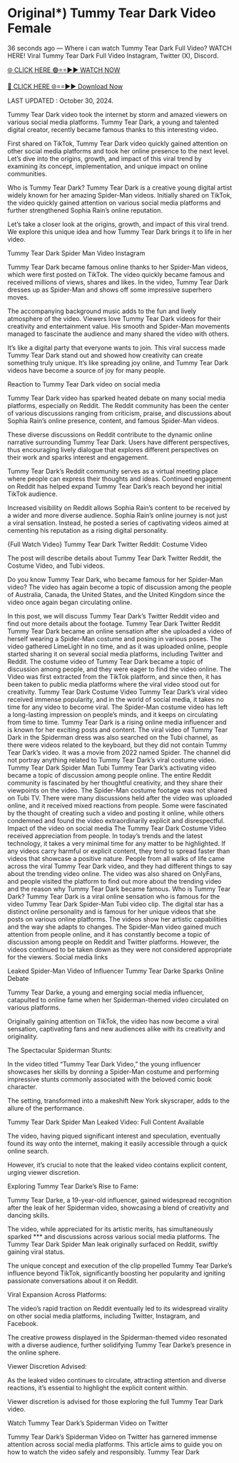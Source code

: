# Original*) Tummy Tear Dark Video Female

36 seconds ago — Where i can watch Tummy Tear Dark Full Video? WATCH HERE! Viral Tummy Tear Dark Full Video Instagram, Twitter (X), Discord.

[🌐 CLICK HERE 🟢==►► WATCH NOW](https://lekedvideo.xyz/watch/)

[🔴 CLICK HERE 🌐==►► Download Now](https://lekedvideo.xyz/watch/)

LAST UPDATED : October 30, 2024.



Tummy Tear Dark video took the internet by storm and amazed viewers on various social media platforms. Tummy Tear Dark, a young and talented digital creator, recently became famous thanks to this interesting video.



First shared on TikTok, Tummy Tear Dark video quickly gained attention on other social media platforms and took her online presence to the next level. Let’s dive into the origins, growth, and impact of this viral trend by examining its concept, implementation, and unique impact on online communities.



Who is Tummy Tear Dark? Tummy Tear Dark is a creative young digital artist widely known for her amazing Spider-Man videos. Initially shared on TikTok, the video quickly gained attention on various social media platforms and further strengthened Sophia Rain’s online reputation.



Let’s take a closer look at the origins, growth, and impact of this viral trend. We explore this unique idea and how Tummy Tear Dark brings it to life in her video.



Tummy Tear Dark Spider Man Video Instagram



Tummy Tear Dark became famous online thanks to her Spider-Man videos, which were first posted on TikTok. The video quickly became famous and received millions of views, shares and likes. In the video, Tummy Tear Dark dresses up as Spider-Man and shows off some impressive superhero moves.



The accompanying background music adds to the fun and lively atmosphere of the video. Viewers love Tummy Tear Dark videos for their creativity and entertainment value. His smooth and Spider-Man movements managed to fascinate the audience and many shared the video with others.



It’s like a digital party that everyone wants to join. This viral success made Tummy Tear Dark stand out and showed how creativity can create something truly unique. It’s like spreading joy online, and Tummy Tear Dark videos have become a source of joy for many people.



Reaction to Tummy Tear Dark video on social media



Tummy Tear Dark video has sparked heated debate on many social media platforms, especially on Reddit. The Reddit community has been the center of various discussions ranging from criticism, praise, and discussions about Sophia Rain’s online presence, content, and famous Spider-Man videos.



These diverse discussions on Reddit contribute to the dynamic online narrative surrounding Tummy Tear Dark. Users have different perspectives, thus encouraging lively dialogue that explores different perspectives on their work and sparks interest and engagement.



Tummy Tear Dark’s Reddit community serves as a virtual meeting place where people can express their thoughts and ideas. Continued engagement on Reddit has helped expand Tummy Tear Dark’s reach beyond her initial TikTok audience.



Increased visibility on Reddit allows Sophia Rain’s content to be received by a wider and more diverse audience. Sophia Rain’s online journey is not just a viral sensation. Instead, he posted a series of captivating videos aimed at cementing his reputation as a rising digital personality.



{Full Watch Video} Tummy Tear Dark Twitter Reddit: Costume Video



The post will describe details about Tummy Tear Dark Twitter Reddit, the Costume Video, and Tubi videos.



Do you know Tummy Tear Dark, who became famous for her Spider-Man video? The video has again become a topic of discussion among the people of Australia, Canada, the United States, and the United Kingdom since the video once again began circulating online.



In this post, we will discuss Tummy Tear Dark’s Twitter Reddit video and find out more details about the footage. Tummy Tear Dark Twitter Reddit Tummy Tear Dark became an online sensation after she uploaded a video of herself wearing a Spider-Man costume and posing in various poses. The video gathered LimeLight in no time, and as it was uploaded online, people started sharing it on several social media platforms, including Twitter and Reddit. The costume video of Tummy Tear Dark became a topic of discussion among people, and they were eager to find the video online. The Video was first extracted from the TikTok platform, and since then, it has been taken to public media platforms where the viral video stood out for creativity. Tummy Tear Dark Costume Video Tummy Tear Dark’s viral video received immense popularity, and in the world of social media, it takes no time for any video to become viral. The Spider-Man costume video has left a long-lasting impression on people’s minds, and it keeps on circulating from time to time. Tummy Tear Dark is a rising online media influencer and is known for her exciting posts and content. The viral video of Tummy Tear Dark in the Spiderman dress was also searched on the Tubi channel, as there were videos related to the keyboard, but they did not contain Tummy Tear Dark’s video. It was a movie from 2022 named Spider. The channel did not portray anything related to Tummy Tear Dark’s viral costume video. Tummy Tear Dark Spider Man Tubi Tummy Tear Dark’s activating video became a topic of discussion among people online. The entire Reddit community is fascinated by her thoughtful creativity, and they share their viewpoints on the video. The Spider-Man costume footage was not shared on Tubi TV. There were many discussions held after the video was uploaded online, and it received mixed reactions from people. Some were fascinated by the thought of creating such a video and posting it online, while others condemned and found the video extraordinarily explicit and disrespectful. Impact of the video on social media The Tummy Tear Dark Costume Video received appreciation from people. In today’s trends and the latest technology, it takes a very minimal time for any matter to be highlighted. If any videos carry harmful or explicit content, they tend to spread faster than videos that showcase a positive nature. People from all walks of life came across the viral Tummy Tear Dark video, and they had different things to say about the trending video online. The video was also shared on OnlyFans, and people visited the platform to find out more about the trending video and the reason why Tummy Tear Dark became famous. Who is Tummy Tear Dark? Tummy Tear Dark is a viral online sensation who is famous for the video Tummy Tear Dark Spider-Man Tubi video clip. The digital star has a distinct online personality and is famous for her unique videos that she posts on various online platforms. The videos show her artistic capabilities and the way she adapts to changes. The Spider-Man video gained much attention from people online, and it has constantly become a topic of discussion among people on Reddit and Twitter platforms. However, the videos continued to be taken down as they were not considered appropriate for the viewers. Social media links



Leaked Spider-Man Video of Influencer Tummy Tear Darke Sparks Online Debate



Tummy Tear Darke, a young and emerging social media influencer, catapulted to online fame when her Spiderman-themed video circulated on various platforms.



Originally gaining attention on TikTok, the video has now become a viral sensation, captivating fans and new audiences alike with its creativity and originality.



The Spectacular Spiderman Stunts:



In the video titled “Tummy Tear Dark Video,” the young influencer showcases her skills by donning a Spider-Man costume and performing impressive stunts commonly associated with the beloved comic book character.



The setting, transformed into a makeshift New York skyscraper, adds to the allure of the performance.



Tummy Tear Dark Spider Man Leaked Video: Full Content Available



The video, having piqued significant interest and speculation, eventually found its way onto the internet, making it easily accessible through a quick online search.



However, it’s crucial to note that the leaked video contains explicit content, urging viewer discretion.



Exploring Tummy Tear Darke’s Rise to Fame:



Tummy Tear Darke, a 19-year-old influencer, gained widespread recognition after the leak of her Spiderman video, showcasing a blend of creativity and dancing skills.



The video, while appreciated for its artistic merits, has simultaneously sparked *** and discussions across various social media platforms. The Tummy Tear Dark Spider Man leak originally surfaced on Reddit, swiftly gaining viral status.



The unique concept and execution of the clip propelled Tummy Tear Darke’s influence beyond TikTok, significantly boosting her popularity and igniting passionate conversations about it on Reddit.



Viral Expansion Across Platforms:



The video’s rapid traction on Reddit eventually led to its widespread virality on other social media platforms, including Twitter, Instagram, and Facebook.



The creative prowess displayed in the Spiderman-themed video resonated with a diverse audience, further solidifying Tummy Tear Darke’s presence in the online sphere.



Viewer Discretion Advised:



As the leaked video continues to circulate, attracting attention and diverse reactions, it’s essential to highlight the explicit content within.



Viewer discretion is advised for those exploring the full Tummy Tear Dark video.



Watch Tummy Tear Dark’s Spiderman Video on Twitter



Tummy Tear Dark’s Spiderman Video on Twitter has garnered immense attention across social media platforms. This article aims to guide you on how to watch the video safely and responsibly.
Tummy Tear Dark
